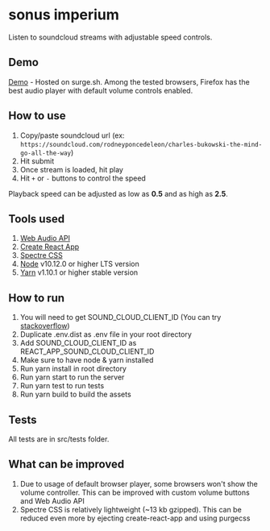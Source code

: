 # sonus imperium

Listen to soundcloud streams with adjustable speed controls.

## Demo

[Demo](https://sonus_imperium.surge.sh/) - Hosted on surge.sh. Among the tested browsers, Firefox has the best audio player with default volume controls enabled.

## How to use

1. Copy/paste soundcloud url (ex: `https://soundcloud.com/rodneyponcedeleon/charles-bukowski-the-mind-go-all-the-way`)
2. Hit submit
3. Once stream is loaded, hit play
4. Hit `+` or `-` buttons to control the speed

Playback speed can be adjusted as low as **0.5** and as high as **2.5**.

## Tools used

1. [Web Audio API](https://developer.mozilla.org/ru/docs/Web/API/Web_Audio_API)
2. [Create React App](https://github.com/facebook/create-react-app)
3. [Spectre CSS](https://picturepan2.github.io/spectre/)
4. [Node](https://nodejs.org/en/) v10.12.0 or higher LTS version
5. [Yarn](https://yarnpkg.com/lang/en/) v1.10.1 or higher stable version

## How to run

1. You will need to get SOUND_CLOUD_CLIENT_ID (You can try [stackoverflow](https://stackoverflow.com/questions/40992480/getting-a-soundcloud-api-client-id))
2. Duplicate .env.dist as .env file in your root directory
3. Add SOUND_CLOUD_CLIENT_ID as REACT_APP_SOUND_CLOUD_CLIENT_ID
4. Make sure to have node & yarn installed
5. Run yarn install in root directory
6. Run yarn start to run the server
7. Run yarn test to run tests
8. Run yarn build to build the assets

## Tests

All tests are in src/tests folder.

## What can be improved

1. Due to usage of default browser player, some browsers won't show the volume controller. This can be improved with custom volume buttons and Web Audio API
2. Spectre CSS is relatively lightweight (~13 kb gzipped). This can be reduced even more by ejecting create-react-app and using purgecss
